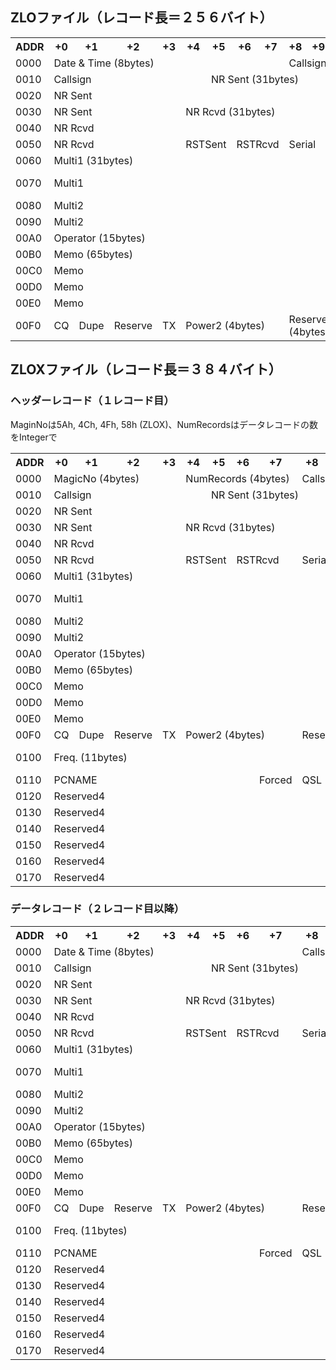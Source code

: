 ## ZLOファイル（レコード長＝２５６バイト）

<table>
<tr>
<th>ADDR</th><th>+0</th><th>+1</th><th>+2</th><th>+3</th>
<th>+4</th><th>+5</th><th>+6</th><th>+7</th>
<th>+8</th><th>+9</th><th>+A</th><th>+B</th>
<th>+C</th><th>+D</th><th>+E</th><th>+F</th>
</tr>

<tr>
<td>0000</td>
<td colspan="8">Date & Time (8bytes)</td>
<td colspan="8">Callsign (13bytes)</td>
</tr>

<tr>
<td>0010</td>
<td colspan="5">Callsign</td>
<td colspan="11">NR Sent (31bytes)</td>
</tr>

<tr>
<td>0020</td>
<td colspan="16">NR Sent</td>
</tr>

<tr>
<td>0030</td>
<td colspan="4">NR Sent</td>
<td colspan="12">NR Rcvd (31bytes)</td>
</tr>

<tr>
<td>0040</td>
<td colspan="16">NR Rcvd</td>
</tr>

<tr>
<td>0050</td>
<td colspan="3">NR Rcvd</td>
<td>&nbsp;</td>
<td colspan="2">RSTSent</td>
<td colspan="2">RSTRcvd</td>
<td colspan="4">Serial</td>
<td>Mode</td>
<td>Band</td>
<td>Power</td>
<td>Multi1</td>
</tr>

<tr>
<td>0060</td>
<td colspan="16">Multi1 (31bytes)</td>
</tr>

<tr>
<td>0070</td>
<td colspan="14">Multi1</td>
<td colspan="2">Multi2 (31bytes)</td>
</tr>

<tr>
<td>0080</td>
<td colspan="16">Multi2</td>
</tr>

<tr>
<td>0090</td>
<td colspan="13">Multi2</td>
<td>New1</td>
<td>New2</td>
<td>Points</td>
</tr>

<tr>
<td>00A0</td>
<td colspan="15">Operator (15bytes)</td>
<td>Memo</td>
</tr>

<tr>
<td>00B0</td>
<td colspan="16">Memo (65bytes)</td>
</tr>

<tr>
<td>00C0</td>
<td colspan="16">Memo</td>
</tr>

<tr>
<td>00D0</td>
<td colspan="16">Memo</td>
</tr>

<tr>
<td>00E0</td>
<td colspan="16">Memo</td>
</tr>

<tr>
<td>00F0</td>
<td>CQ</td>
<td>Dupe</td>
<td>Reserve</td>
<td>TX</td>
<td colspan="4">Power2 (4bytes)</td>
<td colspan="4">Reserve2 (4bytes)</td>
<td colspan="4">Reserve3 (4bytes)</td>
</tr>

</table>

## ZLOXファイル（レコード長＝３８４バイト）


### ヘッダーレコード（１レコード目）

MaginNoは5Ah, 4Ch, 4Fh, 58h (ZLOX)、NumRecordsはデータレコードの数をIntegerで

<table>
<tr>
<th>ADDR</th><th>+0</th><th>+1</th><th>+2</th><th>+3</th>
<th>+4</th><th>+5</th><th>+6</th><th>+7</th>
<th>+8</th><th>+9</th><th>+A</th><th>+B</th>
<th>+C</th><th>+D</th><th>+E</th><th>+F</th>
</tr>

<tr>
<td>0000</td>
<td colspan="4">MagicNo (4bytes)</td>
<td colspan="4">NumRecords (4bytes)</td>
<td colspan="8">Callsign (13bytes)</td>
</tr>

<tr>
<td>0010</td>
<td colspan="5">Callsign</td>
<td colspan="11">NR Sent (31bytes)</td>
</tr>

<tr>
<td>0020</td>
<td colspan="16">NR Sent</td>
</tr>

<tr>
<td>0030</td>
<td colspan="4">NR Sent</td>
<td colspan="12">NR Rcvd (31bytes)</td>
</tr>

<tr>
<td>0040</td>
<td colspan="16">NR Rcvd</td>
</tr>

<tr>
<td>0050</td>
<td colspan="3">NR Rcvd</td>
<td>&nbsp;</td>
<td colspan="2">RSTSent</td>
<td colspan="2">RSTRcvd</td>
<td colspan="4">Serial</td>
<td>Mode</td>
<td>Band</td>
<td>Power</td>
<td>Multi1</td>
</tr>

<tr>
<td>0060</td>
<td colspan="16">Multi1 (31bytes)</td>
</tr>

<tr>
<td>0070</td>
<td colspan="14">Multi1</td>
<td colspan="2">Multi2 (31bytes)</td>
</tr>

<tr>
<td>0080</td>
<td colspan="16">Multi2</td>
</tr>

<tr>
<td>0090</td>
<td colspan="13">Multi2</td>
<td>New1</td>
<td>New2</td>
<td>Points</td>
</tr>

<tr>
<td>00A0</td>
<td colspan="15">Operator (15bytes)</td>
<td>Memo</td>
</tr>

<tr>
<td>00B0</td>
<td colspan="16">Memo (65bytes)</td>
</tr>

<tr>
<td>00C0</td>
<td colspan="16">Memo</td>
</tr>

<tr>
<td>00D0</td>
<td colspan="16">Memo</td>
</tr>

<tr>
<td>00E0</td>
<td colspan="16">Memo</td>
</tr>

<tr>
<td>00F0</td>
<td>CQ</td>
<td>Dupe</td>
<td>Reserve</td>
<td>TX</td>
<td colspan="4">Power2 (4bytes)</td>
<td colspan="4">Reserve2 (4bytes)</td>
<td colspan="4">Reserve3 (4bytes)</td>
</tr>

<tr>
<td>0100</td>
<td colspan="11">Freq. (11bytes)</td>
<td>QSY V.</td>
<td colspan="4">PCNAME (11bytes)</td>
</tr>

<tr>
<td>0110</td>
<td colspan="7">PCNAME</td>
<td>Forced</td>
<td>QSL</td>
<td>Invalid</td>
<td colspan="6">Reserved4 (102bytes)</td>
</tr>

<tr>
<td>0120</td>
<td colspan="16">Reserved4</td>
</tr>

<tr>
<td>0130</td>
<td colspan="16">Reserved4</td>
</tr>

<tr>
<td>0140</td>
<td colspan="16">Reserved4</td>
</tr>

<tr>
<td>0150</td>
<td colspan="16">Reserved4</td>
</tr>

<tr>
<td>0160</td>
<td colspan="16">Reserved4</td>
</tr>

<tr>
<td>0170</td>
<td colspan="16">Reserved4</td>
</tr>

</table>

### データレコード（２レコード目以降）
<table>
<tr>
<th>ADDR</th><th>+0</th><th>+1</th><th>+2</th><th>+3</th>
<th>+4</th><th>+5</th><th>+6</th><th>+7</th>
<th>+8</th><th>+9</th><th>+A</th><th>+B</th>
<th>+C</th><th>+D</th><th>+E</th><th>+F</th>
</tr>

<tr>
<td>0000</td>
<td colspan="8">Date & Time (8bytes)</td>
<td colspan="8">Callsign (13bytes)</td>
</tr>

<tr>
<td>0010</td>
<td colspan="5">Callsign</td>
<td colspan="11">NR Sent (31bytes)</td>
</tr>

<tr>
<td>0020</td>
<td colspan="16">NR Sent</td>
</tr>

<tr>
<td>0030</td>
<td colspan="4">NR Sent</td>
<td colspan="12">NR Rcvd (31bytes)</td>
</tr>

<tr>
<td>0040</td>
<td colspan="16">NR Rcvd</td>
</tr>

<tr>
<td>0050</td>
<td colspan="3">NR Rcvd</td>
<td>&nbsp;</td>
<td colspan="2">RSTSent</td>
<td colspan="2">RSTRcvd</td>
<td colspan="4">Serial</td>
<td>Mode</td>
<td>Band</td>
<td>Power</td>
<td>Multi1</td>
</tr>

<tr>
<td>0060</td>
<td colspan="16">Multi1 (31bytes)</td>
</tr>

<tr>
<td>0070</td>
<td colspan="14">Multi1</td>
<td colspan="2">Multi2 (31bytes)</td>
</tr>

<tr>
<td>0080</td>
<td colspan="16">Multi2</td>
</tr>

<tr>
<td>0090</td>
<td colspan="13">Multi2</td>
<td>New1</td>
<td>New2</td>
<td>Points</td>
</tr>

<tr>
<td>00A0</td>
<td colspan="15">Operator (15bytes)</td>
<td>Memo</td>
</tr>

<tr>
<td>00B0</td>
<td colspan="16">Memo (65bytes)</td>
</tr>

<tr>
<td>00C0</td>
<td colspan="16">Memo</td>
</tr>

<tr>
<td>00D0</td>
<td colspan="16">Memo</td>
</tr>

<tr>
<td>00E0</td>
<td colspan="16">Memo</td>
</tr>

<tr>
<td>00F0</td>
<td>CQ</td>
<td>Dupe</td>
<td>Reserve</td>
<td>TX</td>
<td colspan="4">Power2 (4bytes)</td>
<td colspan="4">Reserve2 (4bytes)</td>
<td colspan="4">Reserve3 (4bytes)</td>
</tr>

<tr>
<td>0100</td>
<td colspan="11">Freq. (11bytes)</td>
<td>QSY V.</td>
<td colspan="4">PCNAME (11bytes)</td>
</tr>

<tr>
<td>0110</td>
<td colspan="7">PCNAME</td>
<td>Forced</td>
<td>QSL</td>
<td>Invalid</td>
<td colspan="6">Reserved4 (102bytes)</td>
</tr>

<tr>
<td>0120</td>
<td colspan="16">Reserved4</td>
</tr>

<tr>
<td>0130</td>
<td colspan="16">Reserved4</td>
</tr>

<tr>
<td>0140</td>
<td colspan="16">Reserved4</td>
</tr>

<tr>
<td>0150</td>
<td colspan="16">Reserved4</td>
</tr>

<tr>
<td>0160</td>
<td colspan="16">Reserved4</td>
</tr>

<tr>
<td>0170</td>
<td colspan="16">Reserved4</td>
</tr>

</table>
